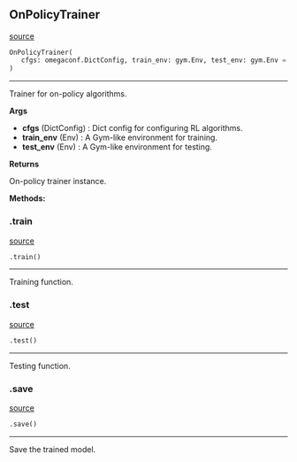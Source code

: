 #


## OnPolicyTrainer
[source](https://github.com/RLE-Foundation/Hsuanwu\blob\main\hsuanwu/common/engine/on_policy_trainer.py\#L15)
```python 
OnPolicyTrainer(
   cfgs: omegaconf.DictConfig, train_env: gym.Env, test_env: gym.Env = None
)
```


---
Trainer for on-policy algorithms.


**Args**

* **cfgs** (DictConfig) : Dict config for configuring RL algorithms.
* **train_env** (Env) : A Gym-like environment for training.
* **test_env** (Env) : A Gym-like environment for testing.


**Returns**

On-policy trainer instance.


**Methods:**


### .train
[source](https://github.com/RLE-Foundation/Hsuanwu\blob\main\hsuanwu/common/engine/on_policy_trainer.py\#L64)
```python
.train()
```

---
Training function.

### .test
[source](https://github.com/RLE-Foundation/Hsuanwu\blob\main\hsuanwu/common/engine/on_policy_trainer.py\#L141)
```python
.test()
```

---
Testing function.

### .save
[source](https://github.com/RLE-Foundation/Hsuanwu\blob\main\hsuanwu/common/engine/on_policy_trainer.py\#L165)
```python
.save()
```

---
Save the trained model.
